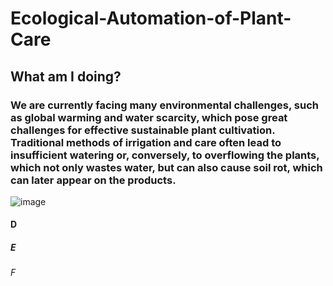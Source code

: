 # Ecological-Automation-of-Plant-Care
## What am I doing?
### We are currently facing many environmental challenges, such as global warming and water scarcity, which pose great challenges for effective sustainable plant cultivation. Traditional methods of irrigation and care often lead to insufficient watering or, conversely, to overflowing the plants, which not only wastes water, but can also cause soil rot, which can later appear on the products.

![image](https://github.com/user-attachments/assets/f115cb93-5ee8-43af-bd54-b330fb3b33c9)

#### D
##### E
###### F
